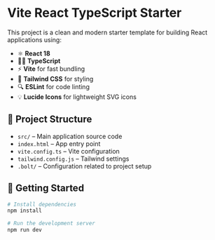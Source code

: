 # Vite React TypeScript Starter

This project is a clean and modern starter template for building React applications using:

- ⚛️ **React 18**
- 🧑‍💻 **TypeScript**
- ⚡ **Vite** for fast bundling
- 🎨 **Tailwind CSS** for styling
- 🔍 **ESLint** for code linting
- 💡 **Lucide Icons** for lightweight SVG icons

## 📁 Project Structure
- `src/` – Main application source code
- `index.html` – App entry point
- `vite.config.ts` – Vite configuration
- `tailwind.config.js` – Tailwind settings
- `.bolt/` – Configuration related to project setup

## 🚀 Getting Started

```bash
# Install dependencies
npm install

# Run the development server
npm run dev
